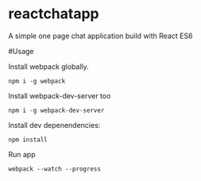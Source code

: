# reactchatapp
A simple one page chat application build with React ES6

#Usage

Install webpack globally.

```shell
npm i -g webpack
```

Install webpack-dev-server too

```shell
npm i -g webpack-dev-server
```

Install dev depenendencies:

```shell
npm install
```
Run app

```shell
webpack --watch --progress
```

